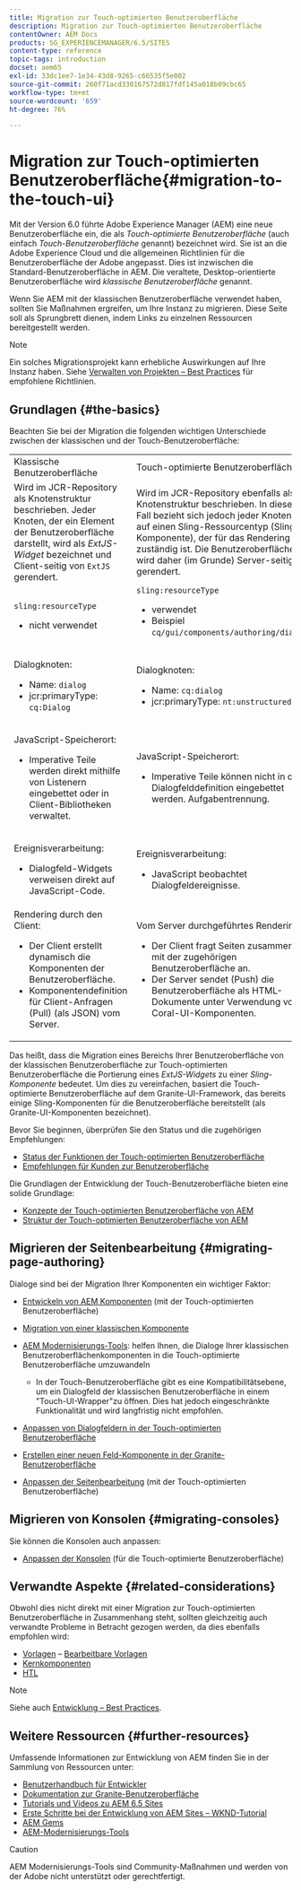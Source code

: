```yaml
---
title: Migration zur Touch-optimierten Benutzeroberfläche
description: Migration zur Touch-optimierten Benutzeroberfläche
contentOwner: AEM Docs
products: SG_EXPERIENCEMANAGER/6.5/SITES
content-type: reference
topic-tags: introduction
docset: aem65
exl-id: 33dc1ee7-1e34-43d8-9265-c66535f5e002
source-git-commit: 260f71acd330167572d817fdf145a018b09cbc65
workflow-type: tm+mt
source-wordcount: '659'
ht-degree: 76%

---
```


# Migration zur Touch-optimierten Benutzeroberfläche{#migration-to-the-touch-ui}

Mit der Version 6.0 führte Adobe Experience Manager (AEM) eine neue Benutzeroberfläche ein, die als *Touch-optimierte Benutzeroberfläche* (auch einfach *Touch-Benutzeroberfläche* genannt) bezeichnet wird. Sie ist an die Adobe Experience Cloud und die allgemeinen Richtlinien für die Benutzeroberfläche der Adobe angepasst. Dies ist inzwischen die Standard-Benutzeroberfläche in AEM. Die veraltete, Desktop-orientierte Benutzeroberfläche wird *klassische Benutzeroberfläche* genannt.

Wenn Sie AEM mit der klassischen Benutzeroberfläche verwendet haben, sollten Sie Maßnahmen ergreifen, um Ihre Instanz zu migrieren. Diese Seite soll als Sprungbrett dienen, indem Links zu einzelnen Ressourcen bereitgestellt werden.

>[!NOTE]
>
>Ein solches Migrationsprojekt kann erhebliche Auswirkungen auf Ihre Instanz haben. Siehe [Verwalten von Projekten – Best Practices](/help/managing/best-practices.md) für empfohlene Richtlinien.

## Grundlagen {#the-basics}

Beachten Sie bei der Migration die folgenden wichtigen Unterschiede zwischen der klassischen und der Touch-Benutzeroberfläche:

<table>
 <tbody>
  <tr>
   <td>Klassische Benutzeroberfläche</td>
   <td>Touch-optimierte Benutzeroberfläche</td>
  </tr>
  <tr>
   <td>Wird im JCR-Repository als Knotenstruktur beschrieben. Jeder Knoten, der ein Element der Benutzeroberfläche darstellt, wird als <em>ExtJS-Widget</em> bezeichnet und Client-seitig von <code>ExtJS</code> gerendert.</td>
   <td>Wird im JCR-Repository ebenfalls als Knotenstruktur beschrieben. In diesem Fall bezieht sich jedoch jeder Knoten auf einen Sling-Ressourcentyp (Sling-Komponente), der für das Rendering zuständig ist. Die Benutzeroberfläche wird daher (im Grunde) Server-seitig gerendert.</td>
  </tr>
  <tr>
   <td><p><code>sling:resourceType</code></p>
    <ul>
     <li>nicht verwendet</li>
    </ul> </td>
   <td><code>sling:resourceType</code>
    <ul>
     <li>verwendet</li>
     <li>Beispiel<br /> <code>cq/gui/components/authoring/dialog</code><br /> </li>
    </ul> </td>
  </tr>
  <tr>
   <td><p>Dialogknoten:</p>
    <ul>
     <li>Name: <code>dialog</code></li>
     <li>jcr:primaryType: <code>cq:Dialog</code></li>
    </ul> </td>
   <td><p>Dialogknoten:</p>
    <ul>
     <li>Name: <code>cq:dialog</code></li>
     <li>jcr:primaryType: <code>nt:unstructured</code></li>
    </ul> </td>
  </tr>
  <tr>
   <td><p>JavaScript-Speicherort:</p>
    <ul>
     <li>Imperative Teile werden direkt mithilfe von Listenern eingebettet oder in Client-Bibliotheken verwaltet.</li>
    </ul> </td>
   <td><p>JavaScript-Speicherort:</p>
    <ul>
     <li>Imperative Teile können nicht in die Dialogfelddefinition eingebettet werden. Aufgabentrennung.</li>
    </ul> </td>
  </tr>
  <tr>
   <td><p>Ereignisverarbeitung:</p>
    <ul>
     <li>Dialogfeld-Widgets verweisen direkt auf JavaScript-Code.</li>
    </ul> </td>
   <td><p>Ereignisverarbeitung:</p>
    <ul>
     <li>JavaScript beobachtet Dialogfeldereignisse.</li>
    </ul> </td>
  </tr>
  <tr>
   <td>Rendering durch den Client:
    <ul>
     <li>Der Client erstellt dynamisch die Komponenten der Benutzeroberfläche.</li>
     <li>Komponentendefinition für Client-Anfragen (Pull) (als JSON) vom Server.</li>
    </ul> </td>
   <td>Vom Server durchgeführtes Rendering:
    <ul>
     <li>Der Client fragt Seiten zusammen mit der zugehörigen Benutzeroberfläche an.</li>
     <li>Der Server sendet (Push) die Benutzeroberfläche als HTML-Dokumente unter Verwendung von Coral-UI-Komponenten.<br /> </li>
    </ul> </td>
  </tr>
 </tbody>
</table>

Das heißt, dass die Migration eines Bereichs Ihrer Benutzeroberfläche von der klassischen Benutzeroberfläche zur Touch-optimierten Benutzeroberfläche die Portierung eines *ExtJS-Widgets* zu einer *Sling-Komponente* bedeutet. Um dies zu vereinfachen, basiert die Touch-optimierte Benutzeroberfläche auf dem Granite-UI-Framework, das bereits einige Sling-Komponenten für die Benutzeroberfläche bereitstellt (als Granite-UI-Komponenten bezeichnet).

Bevor Sie beginnen, überprüfen Sie den Status und die zugehörigen Empfehlungen:

* [Status der Funktionen der Touch-optimierten Benutzeroberfläche](/help/release-notes/touch-ui-features-status.md)
* [Empfehlungen für Kunden zur Benutzeroberfläche](/help/sites-deploying/ui-recommendations.md)

Die Grundlagen der Entwicklung der Touch-Benutzeroberfläche bieten eine solide Grundlage:

* [Konzepte der Touch-optimierten Benutzeroberfläche von AEM](/help/sites-developing/touch-ui-concepts.md)
* [Struktur der Touch-optimierten Benutzeroberfläche von AEM](/help/sites-developing/touch-ui-structure.md)

## Migrieren der Seitenbearbeitung {#migrating-page-authoring}

Dialoge sind bei der Migration Ihrer Komponenten ein wichtiger Faktor:

* [Entwickeln von AEM Komponenten](/help/sites-developing/developing-components.md) (mit der Touch-optimierten Benutzeroberfläche)
* [Migration von einer klassischen Komponente](/help/sites-developing/developing-components.md#migrating-from-a-classic-component)
* [AEM Modernisierungs-Tools](/help/sites-developing/modernization-tools.md): helfen Ihnen, die Dialoge Ihrer klassischen Benutzeroberflächenkomponenten in die Touch-optimierte Benutzeroberfläche umzuwandeln

   * In der Touch-Benutzeroberfläche gibt es eine Kompatibilitätsebene, um ein Dialogfeld der klassischen Benutzeroberfläche in einem &quot;Touch-UI-Wrapper&quot;zu öffnen. Dies hat jedoch eingeschränkte Funktionalität und wird langfristig nicht empfohlen.

* [Anpassen von Dialogfeldern in der Touch-optimierten Benutzeroberfläche](https://helpx.adobe.com/de/experience-manager/kt/eseminars/gems/aem-customizing-dialog-fields-in-touch-ui.html)
* [Erstellen einer neuen Feld-Komponente in der Granite-Benutzeroberfläche](/help/sites-developing/granite-ui-component.md)
* [Anpassen der Seitenbearbeitung](/help/sites-developing/customizing-page-authoring-touch.md) (mit der Touch-optimierten Benutzeroberfläche)

## Migrieren von Konsolen {#migrating-consoles}

Sie können die Konsolen auch anpassen:

* [Anpassen der Konsolen](/help/sites-developing/customizing-consoles-touch.md) (für die Touch-optimierte Benutzeroberfläche)

## Verwandte Aspekte {#related-considerations}

Obwohl dies nicht direkt mit einer Migration zur Touch-optimierten Benutzeroberfläche in Zusammenhang steht, sollten gleichzeitig auch verwandte Probleme in Betracht gezogen werden, da dies ebenfalls empfohlen wird:

* [Vorlagen](/help/sites-developing/templates.md) – [Bearbeitbare Vorlagen](/help/sites-developing/page-templates-editable.md)
* [Kernkomponenten](https://experienceleague.adobe.com/docs/experience-manager-core-components/using/introduction.html?lang=de)
* [HTL](https://experienceleague.adobe.com/docs/experience-manager-htl/content/overview.html?lang=de)

>[!NOTE]
>
>Siehe auch [Entwicklung – Best Practices](/help/sites-developing/best-practices.md).

## Weitere Ressourcen {#further-resources}

Umfassende Informationen zur Entwicklung von AEM finden Sie in der Sammlung von Ressourcen unter:

* [Benutzerhandbuch für Entwickler](/help/sites-developing/home.md)
* [Dokumentation zur Granite-Benutzeroberfläche](https://developer.adobe.com/experience-manager/reference-materials/6-5/granite-ui/api/jcr_root/libs/granite/ui/index.html)
* [Tutorials und Videos zu AEM 6.5 Sites](https://experienceleague.adobe.com/docs/experience-manager-learn/sites/overview.html?lang=de)
* [Erste Schritte bei der Entwicklung von AEM Sites – WKND-Tutorial ](/help/sites-developing/getting-started.md)
* [AEM Gems](https://experienceleague.adobe.com/docs/events/experience-manager-gems-recordings/overview.html?lang=en)
* [AEM-Modernisierungs-Tools](https://opensource.adobe.com/aem-modernize-tools/)

>[!CAUTION]
>
>AEM Modernisierungs-Tools sind Community-Maßnahmen und werden von der Adobe nicht unterstützt oder gerechtfertigt.
